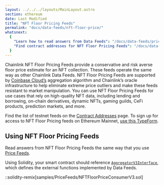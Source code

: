 ```yaml
---
layout: ../../../layouts/MainLayout.astro
section: ethereum
date: Last Modified
title: "NFT Floor Pricing Feeds"
permalink: "docs/data-feeds/nft-floor-price/"
whatsnext:
  {
    "Learn how to read answers from Data Feeds": "/docs/data-feeds/price-feeds/",
    "Find contract addresses for NFT Floor Pricing Feeds": "/docs/data-feeds/nft-floor-price/addresses/",
  }
---
```


Chainlink NFT Floor Pricing Feeds provide a conservative and risk averse floor price estimate for an NFT collection. These feeds operate the same way as other Chainlink Data Feeds. NFT Floor Pricing Feeds are supported by [Coinbase Cloud’s](https://www.coinbase.com/cloud/) aggregation algorithm and Chainlink’s oracle infrastructure to help eliminate extreme price outliers and make these feeds resistant to market manipulation. You can use NFT Floor Pricing Feeds for use cases that rely on high-quality NFT data, including lending and borrowing, on-chain derivatives, dynamic NFTs, gaming guilds, CeFi products, prediction markets, and more.

Find the list of testnet feeds on the [Contract Addresses](/data-feeds/nft-floor-price/addresses/) page. To sign up for access to NFT Floor Pricing feeds on Ethereum Mainnet, [use this TypeForm](https://chainlinkcommunity.typeform.com/nft-price-feeds).

## Using NFT Floor Pricing Feeds

Read answers from NFT Floor Pricing Feeds the same way that you use [Price Feeds](/data-feeds/price-feeds/).

Using Solidity, your smart contract should reference [`AggregatorV3Interface`](https://github.com/smartcontractkit/chainlink/blob/master/contracts/src/v0.8/interfaces/AggregatorV3Interface.sol), which defines the external functions implemented by Data Feeds.

::solidity-remix[samples/PriceFeeds/NFTFloorPriceConsumerV3.sol]
